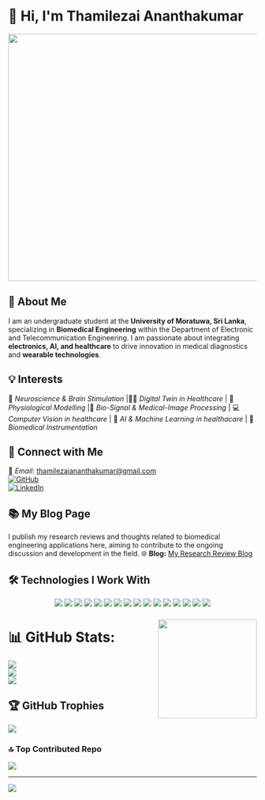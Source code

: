# 👋 Hi, I'm Thamilezai Ananthakumar  

<img align="center" width="1000" height="500" src="assets/brain2.gif" />

  


## 🧠 About Me  
I am an undergraduate student at the **University of Moratuwa, Sri Lanka**, specializing in **Biomedical Engineering** within the Department of Electronic and Telecommunication Engineering. I am passionate about integrating **electronics, AI, and healthcare** to drive innovation in medical diagnostics and **wearable technologies**.  

## 💡 Interests  
🧠 *Neuroscience & Brain Stimulation* |🧑‍💻 *Digital Twin in Healthcare* | 🦴 *Physiological Modelling* |📡 *Bio-Signal & Medical-Image Processing* |  💻 *Computer Vision in healthcare* | 🤖 *AI & Machine Learning in healthacare* | 🏥 *Biomedical Instrumentation* 


## 🚀 Connect with Me  
📧 *Email*: [thamilezaiananthakumar@gmail.com](mailto:thamilezaiananthakumar@gmail.com)  
[![GitHub](https://img.shields.io/badge/GitHub-181717?style=for-the-badge&logo=github&logoColor=white)](https://github.com/ThamilezaiAnanthakumar)  
[![LinkedIn](https://img.shields.io/badge/LinkedIn-0077B5?style=for-the-badge&logo=linkedin&logoColor=white)](https://www.linkedin.com/in/thamilezai-ananthakumar-387a922a4)  

## 📚 My Blog Page 
I publish my research reviews and thoughts related to biomedical engineering applications here, aiming to contribute to the ongoing discussion and development in the field.
🌐 **Blog:** [My Research Review Blog](https://yourbloglink.com)




## 🛠 Technologies I Work With    

<p align="center">
  <a href="https://www.python.org/"><img src="https://img.shields.io/badge/Python-3776AB?style=for-the-badge&logo=python&logoColor=white"/></a>
  <a href="https://www.tensorflow.org/"><img src="https://img.shields.io/badge/TensorFlow-FF6F00?style=for-the-badge&logo=tensorflow&logoColor=white"/></a>
  <a href="https://scikit-learn.org/"><img src="https://img.shields.io/badge/Scikit--Learn-F7931E?style=for-the-badge&logo=scikitlearn&logoColor=white"/></a>
  <a href="https://www.mathworks.com/products/matlab.html"><img src="https://img.shields.io/badge/MATLAB-0076A8?style=for-the-badge&logo=mathworks&logoColor=white"/></a>
  <a href="https://isocpp.org/"><img src="https://img.shields.io/badge/C++-00599C?style=for-the-badge&logo=cplusplus&logoColor=white"/></a>
  <a href="https://www.arduino.cc/"><img src="https://img.shields.io/badge/Arduino-00979D?style=for-the-badge&logo=arduino&logoColor=white"/></a>
  <a href="https://www.raspberrypi.org/"><img src="https://img.shields.io/badge/Raspberry%20Pi-A22846?style=for-the-badge&logo=raspberrypi&logoColor=white"/></a>
  <a href="https://www.espressif.com/en/products/socs/esp32"><img src="https://img.shields.io/badge/ESP32-000000?style=for-the-badge&logo=espressif&logoColor=white"/></a>
  <a href="https://git-scm.com/"><img src="https://img.shields.io/badge/Git-F05032?style=for-the-badge&logo=git&logoColor=white"/></a>
  <a href="https://streamlit.io/"><img src="https://img.shields.io/badge/Streamlit-FF4B4B?style=for-the-badge&logo=streamlit&logoColor=white"/></a>
  <a href="https://pandas.pydata.org/"><img src="https://img.shields.io/badge/Pandas-150458?style=for-the-badge&logo=pandas&logoColor=white"/></a>
  <a href="https://numpy.org/"><img src="https://img.shields.io/badge/NumPy-013243?style=for-the-badge&logo=numpy&logoColor=white"/></a>
  <a href="https://matplotlib.org/"><img src="https://img.shields.io/badge/Matplotlib-11557C?style=for-the-badge&logo=python&logoColor=white"/></a>
  <a href="https://www.analog.com/en/design-center/design-tools-and-calculators/ltspice-simulator.html"><img src="https://img.shields.io/badge/LTSpice-FF9E0F?style=for-the-badge"/></a>
  <a href="https://www.altium.com/"><img src="https://img.shields.io/badge/Altium-0085CA?style=for-the-badge"/></a>
  <a href="https://www.solidworks.com/"><img src="https://img.shields.io/badge/SolidWorks-E2231A?style=for-the-badge&logo=solidworks&logoColor=white"/></a>
</p>


###

<img align="right" height="200" src="https://user-images.githubusercontent.com/74038190/221352975-94759904-aa4c-4032-a8ab-b546efb9c478.gif"  />


# 📊 GitHub Stats:
![](https://github-readme-stats.vercel.app/api?username=ThamilezaiAnanthakumar&theme=dark&hide_border=false&include_all_commits=true&count_private=true)<br/>
![](https://nirzak-streak-stats.vercel.app/?user=ThamilezaiAnanthakumar&theme=dark&hide_border=false)<br/>
![](https://github-readme-stats.vercel.app/api/top-langs/?username=ThamilezaiAnanthakumar&theme=dark&hide_border=false&include_all_commits=true&count_private=true&layout=compact)



## 🏆 GitHub Trophies
![](https://github-profile-trophy.vercel.app/?username=ThamilezaiAnanthakumar&theme=radical&no-frame=false&no-bg=false&margin-w=4)

### 🔝 Top Contributed Repo
![](https://github-contributor-stats.vercel.app/api?username=ThamilezaiAnanthakumar&limit=5&theme=dark&combine_all_yearly_contributions=true)

---
[![](https://visitcount.itsvg.in/api?id=ThamilezaiAnanthakumar&icon=0&color=0)](https://visitcount.itsvg.in)

<!-- Proudly created with GPRM ( https://gprm.itsvg.in ) -->
